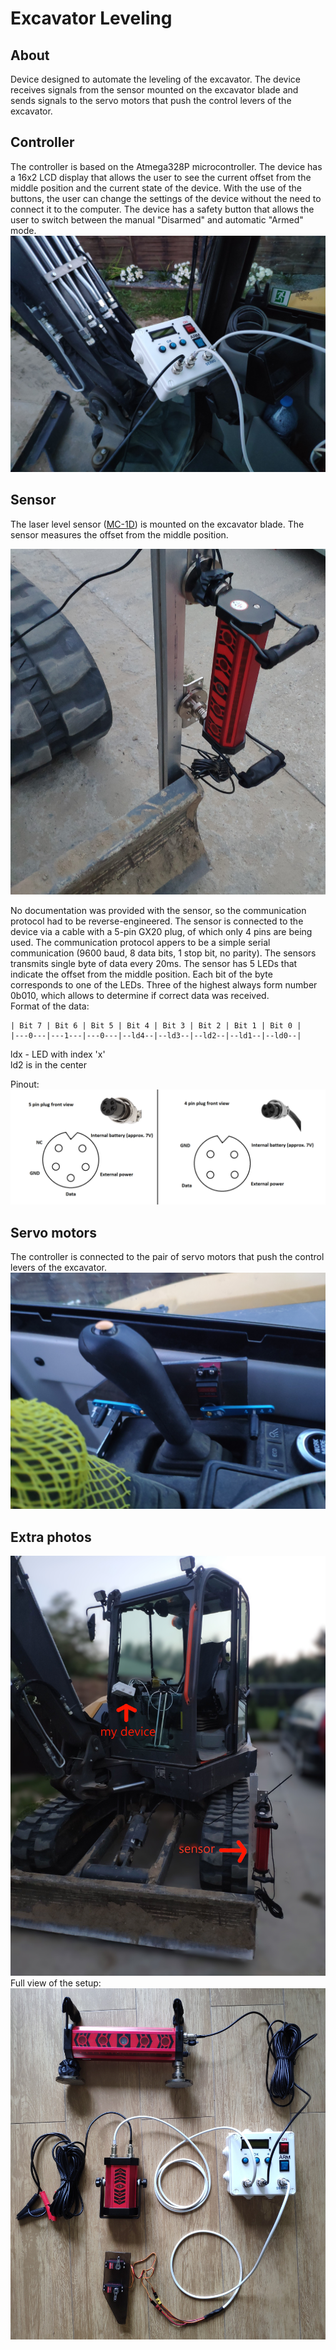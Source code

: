 # Excavator Leveling

## About
Device designed to automate the leveling of the excavator. The device receives signals from the sensor mounted on the excavator blade and sends signals to the servo motors that push the control levers of the excavator.   

## Controller
The controller is based on the Atmega328P microcontroller.
The device has a 16x2 LCD display that allows the user to see the current offset from the middle position and the current state of the device. With the use of the buttons, the user can change the settings of the device without the need to connect it to the computer.
The device has a safety button that allows the user to switch between the manual "Disarmed" and automatic "Armed" mode.
![Device](images/the_device.jpg)

## Sensor
The laser level sensor ([MC-1D](https://elmatsklep.pl/zestaw-czujnikow-do-koparki-mc-1d-nivel-system/)) is mounted on the excavator blade. The sensor measures the offset from the middle position.

![Sensor](images/sensor.jpg)

No documentation was provided with the sensor, so the communication protocol had to be reverse-engineered.
The sensor is connected to the device via a cable with a 5-pin GX20 plug, of which only 4 pins are being used. The communication protocol appers to be a simple serial communication (9600 baud, 8 data bits, 1 stop bit, no parity).
The sensors transmits single byte of data every 20ms. The sensor has 5 LEDs that indicate the offset from the middle position. Each bit of the byte corresponds to one of the LEDs.
Three of the highest always form number 0b010, which allows to determine if correct data was received.   
Format of the data:
```
| Bit 7 | Bit 6 | Bit 5 | Bit 4 | Bit 3 | Bit 2 | Bit 1 | Bit 0 |
|---0---|---1---|---0---|--ld4--|--ld3--|--ld2--|--ld1--|--ld0--|
```
ldx - LED with index 'x'  
ld2 is in the center

Pinout:
![Plug pinout](images/pinout.png)

## Servo motors
The controller is connected to the pair of servo motors that push the control levers of the excavator.
![Servo motors](images/servo.jpg)

## Extra photos
![Full view](images/full_masked.jpg)
Full view of the setup:   
![Full setup](images/whole_setup.jpg)
